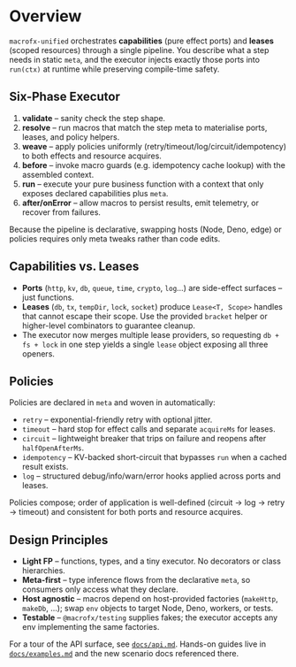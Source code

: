 # Overview

`macrofx-unified` orchestrates **capabilities** (pure effect ports) and
**leases** (scoped resources) through a single pipeline. You describe what a
step needs in static `meta`, and the executor injects exactly those ports into
`run(ctx)` at runtime while preserving compile-time safety.

## Six-Phase Executor

1. **validate** – sanity check the step shape.
2. **resolve** – run macros that match the step meta to materialise ports,
   leases, and policy helpers.
3. **weave** – apply policies uniformly (retry/timeout/log/circuit/idempotency)
   to both effects and resource acquires.
4. **before** – invoke macro guards (e.g. idempotency cache lookup) with the
   assembled context.
5. **run** – execute your pure business function with a context that only
   exposes declared capabilities plus `meta`.
6. **after/onError** – allow macros to persist results, emit telemetry, or
   recover from failures.

Because the pipeline is declarative, swapping hosts (Node, Deno, edge) or
policies requires only meta tweaks rather than code edits.

## Capabilities vs. Leases

- **Ports** (`http`, `kv`, `db`, `queue`, `time`, `crypto`, `log`…) are
  side-effect surfaces – just functions.
- **Leases** (`db`, `tx`, `tempDir`, `lock`, `socket`) produce `Lease<T, Scope>`
  handles that cannot escape their scope. Use the provided `bracket` helper or
  higher-level combinators to guarantee cleanup.
- The executor now merges multiple lease providers, so requesting
  `db + fs + lock` in one step yields a single `lease` object exposing all three
  openers.

## Policies

Policies are declared in `meta` and woven in automatically:

- `retry` – exponential-friendly retry with optional jitter.
- `timeout` – hard stop for effect calls and separate `acquireMs` for leases.
- `circuit` – lightweight breaker that trips on failure and reopens after
  `halfOpenAfterMs`.
- `idempotency` – KV-backed short-circuit that bypasses `run` when a cached
  result exists.
- `log` – structured debug/info/warn/error hooks applied across ports and
  leases.

Policies compose; order of application is well-defined (circuit → log → retry →
timeout) and consistent for both ports and resource acquires.

## Design Principles

- **Light FP** – functions, types, and a tiny executor. No decorators or class
  hierarchies.
- **Meta-first** – type inference flows from the declarative `meta`, so
  consumers only access what they declare.
- **Host agnostic** – macros depend on host-provided factories (`makeHttp`,
  `makeDb`, …); swap `env` objects to target Node, Deno, workers, or tests.
- **Testable** – `@macrofx/testing` supplies fakes; the executor accepts any env
  implementing the same factories.

For a tour of the API surface, see [`docs/api.md`](./api.md). Hands-on guides
live in [`docs/examples.md`](./examples.md) and the new scenario docs referenced
there.
